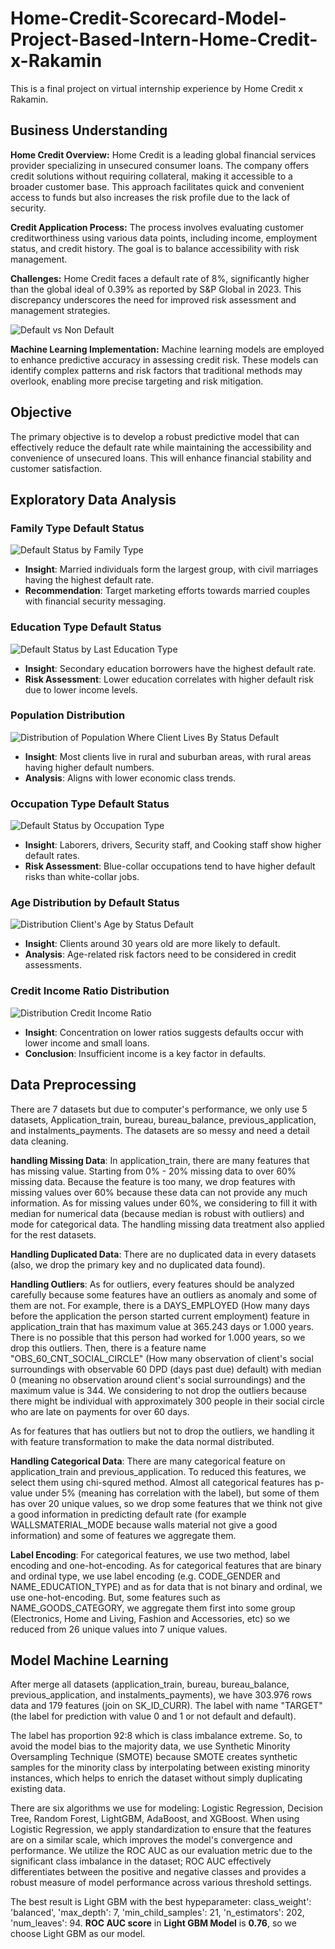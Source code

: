# Home-Credit-Scorecard-Model-Project-Based-Intern-Home-Credit-x-Rakamin

This is a final project on virtual internship experience by Home Credit x Rakamin.

## Business Understanding

**Home Credit Overview:** Home Credit is a leading global financial services provider specializing in unsecured consumer loans. The company offers credit solutions without requiring collateral, making it accessible to a broader customer base. This approach facilitates quick and convenient access to funds but also increases the risk profile due to the lack of security.

**Credit Application Process:** The process involves evaluating customer creditworthiness using various data points, including income, employment status, and credit history. The goal is to balance accessibility with risk management.

**Challenges:** Home Credit faces a default rate of 8%, significantly higher than the global ideal of 0.39% as reported by S&P Global in 2023. This discrepancy underscores the need for improved risk assessment and management strategies.

![Default vs Non Default](https://github.com/user-attachments/assets/a1304604-d3b6-44b8-aa0d-a3885482c734)

**Machine Learning Implementation:** Machine learning models are employed to enhance predictive accuracy in assessing credit risk. These models can identify complex patterns and risk factors that traditional methods may overlook, enabling more precise targeting and risk mitigation.

## Objective

The primary objective is to develop a robust predictive model that can effectively reduce the default rate while maintaining the accessibility and convenience of unsecured loans. This will enhance financial stability and customer satisfaction.

## Exploratory Data Analysis

### Family Type Default Status

![Default Status by Family Type](https://github.com/user-attachments/assets/0508c401-4a81-41ac-8588-fc194b0e1271)

- **Insight**: Married individuals form the largest group, with civil marriages having the highest default rate.
- **Recommendation**: Target marketing efforts towards married couples with financial security messaging.

### Education Type Default Status

![Default Status by Last Education Type](https://github.com/user-attachments/assets/5edff3af-dfbb-412c-9a3e-983d7e404a47)

- **Insight**: Secondary education borrowers have the highest default rate.
- **Risk Assessment**: Lower education correlates with higher default risk due to lower income levels.

### Population Distribution

![Distribution of Population Where Client Lives By Status Default](https://github.com/user-attachments/assets/c7bdb967-f417-467c-89f2-81df825a14d7)

- **Insight**: Most clients live in rural and suburban areas, with rural areas having higher default numbers.
- **Analysis**: Aligns with lower economic class trends.

### Occupation Type Default Status

![Default Status by Occupation Type](https://github.com/user-attachments/assets/1e53ed5d-0a24-4ebf-aa03-a0951d571c36)

- **Insight**: Laborers, drivers, Security staff, and Cooking staff show higher default rates.
- **Risk Assessment**: Blue-collar occupations tend to have higher default risks than white-collar jobs.

### Age Distribution by Default Status

![Distribution Client's Age by Status Default](https://github.com/user-attachments/assets/eac2aad0-6a57-4a65-a6a1-3ecb0777f35e)

- **Insight**: Clients around 30 years old are more likely to default.
- **Analysis**: Age-related risk factors need to be considered in credit assessments.

### Credit Income Ratio Distribution

![Distribution Credit Income Ratio](https://github.com/user-attachments/assets/c422b5a0-58d0-4da9-b6a7-121a278f6b4f)

- **Insight**: Concentration on lower ratios suggests defaults occur with lower income and small loans.
- **Conclusion**: Insufficient income is a key factor in defaults.

## Data Preprocessing

There are 7 datasets but due to computer's performance, we only use 5 datasets, Application_train, bureau, bureau_balance, previous_application, and instalments_payments. The datasets are so messy and need a detail data cleaning.

**handling Missing Data**: In application_train, there are many features that has missing value. Starting from 0% - 20% missing data to over 60% missing data. Because the feature is too many, we drop features with missing values over 60% because these data can not provide any much information. As for missing values under 60%, we considering to fill it with median for numerical data (because median is robust with outliers) and mode for categorical data. The handling missing data treatment also applied for the rest datasets.
  
**Handling Duplicated Data**: There are no duplicated data in every datasets (also, we drop the primary key and no duplicated data found).

**Handling Outliers**: As for outliers, every features should be analyzed carefully because some features have an outliers as anomaly and some of them are not. For example, there is a DAYS_EMPLOYED (How many days before the application the person started current employment) feature in application_train that has maximum value at 365.243 days or 1.000 years. There is no possible that this person had worked for 1.000 years, so we drop this outliers. Then, there is a feature name "OBS_60_CNT_SOCIAL_CIRCLE" (How many observation of client's social surroundings with observable 60 DPD (days past due) default) with median 0 (meaning no observation around client's social surroundings) and the maximum value is 344. We considering to not drop the outliers because there might be individual with approximately 300 people in their social circle who are late on payments for over 60 days.

As for features that has outliers but not to drop the outliers, we handling it with feature transformation to make the data normal distributed. 

**Handling Categorical Data**: There are many categorical feature on application_train and previous_application. To reduced this features, we select them using chi-squred method. Almost all categorical features has p-value under 5% (meaning has correlation with the label), but some of them has over 20 unique values, so we drop some features that we think not give a good information in predicting default rate (for example WALLSMATERIAL_MODE because walls material not give a good information) and some of features we aggregate them.

**Label Encoding**: For categorical features, we use two method, label encoding and one-hot-encoding. As for categorical features that are binary and ordinal type, we use label encoding (e.g. CODE_GENDER and NAME_EDUCATION_TYPE) and as for data that is not binary and ordinal, we use one-hot-encoding. But, some features such as NAME_GOODS_CATEGORY, we aggregate them first into some group (Electronics, Home and Living, Fashion and Accessories, etc) so we reduced from 26 unique values into 7 unique values.

## Model Machine Learning

After merge all datasets (application_train, bureau, bureau_balance, previous_application, and instalments_payments), we have 303.976 rows data and 179 features (join on SK_ID_CURR). The label with name "TARGET" (the label for prediction with value 0 and 1 or not default and default). 

The label has proportion 92:8 which is class imbalance extreme. So, to avoid the model bias to the majority data, we use Synthetic Minority Oversampling Technique (SMOTE) because SMOTE creates synthetic samples for the minority class by interpolating between existing minority instances, which helps to enrich the dataset without simply duplicating existing data.

There are six algorithms we use for modeling: Logistic Regression, Decision Tree, Random Forest, LightGBM, AdaBoost, and XGBoost. When using Logistic Regression, we apply standardization to ensure that the features are on a similar scale, which improves the model's convergence and performance. We utilize the ROC AUC as our evaluation metric due to the significant class imbalance in the dataset; ROC AUC effectively differentiates between the positive and negative classes and provides a robust measure of model performance across various threshold settings.

The best result is Light GBM with the best hypeparameter: class_weight': 'balanced', 'max_depth': 7, 'min_child_samples': 21, 'n_estimators': 202, 'num_leaves': 94. **ROC AUC score** in **Light GBM Model** is **0.76**, so we choose Light GBM as our model.
